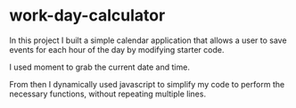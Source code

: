 # work-day-calculator

In this project I built a simple calendar application that allows a user to save events for each hour of the day by modifying starter code.

I used moment to grab the current date and time. 

From then I dynamically used javascript to simplify my code to perform the necessary functions, without repeating multiple lines. 
